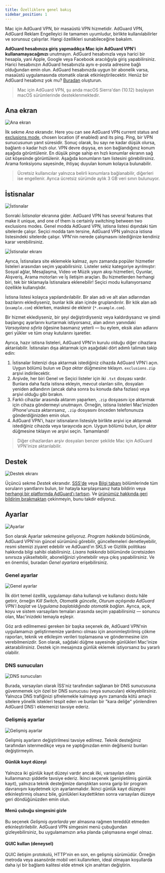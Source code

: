 ```yaml
---
title: Özelliklere genel bakış
sidebar_position: 1
---
```


Mac için AdGuard VPN, bir masaüstü VPN hizmetidir. AdGuard VPN, AdGuard Reklam Engelleyici ile tamamen uyumludur, birlikte kullanılabilirler ve sorunsuz çalışırlar. Hangi özellikleri sunabileceğine bakalım.

**AdGuard hesabınıza giriş yapmadıkça Mac için AdGuard VPN'i kullanamayacağınızı** unutmayın. AdGuard hesabınızla veya harici bir hesapla, yani Apple, Google veya Facebook aracılığıyla giriş yapabilirsiniz. Harici hesabınızın AdGuard hesabınızla aynı e-posta adresine bağlı olduğundan emin olun. AdGuard hesabınızda uygun bir abonelik varsa, masaüstü uygulamasında otomatik olarak etkinleştirilecektir. Henüz bir AdGuard hesabınız yok mu? [Buradan](https://auth.adguard.com/registration.html) oluşturun.

> Mac için AdGuard VPN, şu anda macOS Sierra'dan (10.12) başlayan macOS sürümlerinde desteklenmektedir.

## Ana ekran

![Ana ekran](https://cdn.adguard.com/public/Adguard/Blog/mac-vpn-main.png)

İlk sekme *Ana* ekranıdır. Here you can see AdGuard VPN current status and [exclusions mode](#exclusions), chosen location (if enabled) and its ping. Ping, bir VPN sunucusunun yanıt süresidir. Sonuç olarak, bu sayı ne kadar düşük olursa, bağlantı o kadar hızlı olur. VPN devre dışıysa, en son bağlandığınız konum aşağıda görüntülenir. En düşük pinge sahip en hızlı konumlar ekranın sağ üst köşesinde görüntülenir. Aşağıda konumların tam listesini görebilirsiniz. Arama fonksiyonu sayesinde, ihtiyaç duyulan konum kolayca bulunabilir.

> Ücretsiz kullanıcılar yalnızca belirli konumlara bağlanabilir, diğerleri ise engellenir. Ayrıca ücretsiz sürümde aylık 3 GB veri sınırı bulunuyor.

## İstisnalar

![İstisnalar](https://cdn.adguard.com/public/Adguard/Blog/vpn/release/VPN_for_Mac/exclusions.png)

Sonraki *İstisnalar* ekranına gider. AdGuard VPN has several features that make it unique, and one of them is certainly switching between two exclusions modes. Genel modda AdGuard VPN, istisna listesi dışındaki tüm sitelerde çalışır. Seçici modda tam tersine, AdGuard VPN yalnızca istisna listesindeki sitelerde çalışır. VPN'nin nerede çalışmasını istediğinize kendiniz karar verebilirsiniz.

![İstisnalar ekranı](https://cdn.adguard.com/public/Adguard/Blog/services.png)

Ayrıca, İstisnalara site eklemekle kalmaz, aynı zamanda popüler hizmetler listeleri arasından seçim yapabilirsiniz. Listeler sekiz kategoriye ayrılmıştır: Sosyal ağlar, Mesajlaşma, Video ve Müzik yayın akışı hizmetleri, Oyunlar, Alışveriş, Arama motorları ve İş iletişim araçları. Bu hizmetlerden herhangi biri, tek bir tıklamayla İstisnalara eklenebilir! Seçici modu kullanıyorsanız özellikle kullanışlıdır.

İstisna listesi kolayca yapılandırılabilir. Bir alan adı ve alt alan adlarından bazılarını eklediyseniz, bunlar kök alan içinde gruplandırılır. Bir kök alan adı (`example.com`) eklerken, maskesi de eklenir (`*.example.com`).

Bir hizmet eklediyseniz, bir şeyi değiştirdiyseniz veya kaldırdıysanız ve şimdi başlangıç ayarlarını kurtarmak istiyorsanız, alan adının yanındaki *Varsayılana sıfırla* öğesine basmanız yeterli — bu eylem, eksik alan adlarını geri yükler ve tüm onay kutularını işaretler.

Ayrıca, hazır istisna listeleri, AdGuard VPN'in kurulu olduğu diğer cihazlara aktarılabilir. İstisnaları dışa aktarmak için aşağıdaki dört adımlı talimatı takip edin:

1. İstisnalar listenizi dışa aktarmak istediğiniz cihazda AdGuard VPN'i açın. Uygun bölümü bulun ve *Dışa aktar* düğmesine tıklayın. `exclusions.zip` arşivi indirilecektir.
2. Arşivde, her biri Genel ve Seçici listeler için iki `.txt` dosyası vardır. Bunlara daha fazla istisna ekleyin, mevcut olanları silin, dosyaları yeniden adlandırın (ancak daha sonra bu konuda daha fazlası) veya arşivi olduğu gibi bırakın.
3. Farklı cihazlar arasında aktarım yaparken, `.zip` dosyasını içe aktarmak için cihaza göndermeyi unutmayın. Örneğin, istisna listeleri Mac'inizden iPhone'unuza aktarırsanız, `.zip` dosyasını önceden telefonunuza gönderdiğinizden emin olun.
4. AdGuard VPN'i, hazır istisnaların listesiyle birlikte arşivi içe aktarmak istediğiniz cihazda veya tarayıcıda açın. Uygun bölümü bulun, *İçe aktar* düğmesine tıklayın ve arşivi seçin. Tamamlandı!

> Diğer cihazlardan arşiv dosyaları benzer şekilde Mac için AdGuard VPN'inize aktarılabilir.

## Destek

![Destek ekranı](https://cdn.adguard.com/public/Adguard/Blog/vpn/release/VPN_for_Mac/support.png)

Üçüncü sekme *Destek* ekranıdır. [SSS'de](https://adguard-vpn.com/en/welcome.html#faq) veya [Bilgi tabanı](/intro.md) bölümlerinde tüm soruların yanıtlarını bulun, bir hatayla karşılaşırsanız hata bildirin veya [herhangi bir platformda AdGuard'ı tartışın](https://adguard.com/en/discuss.html). Ve [ürünümüz hakkında geri bildirim bırakmaktan](https://surveys.adguard.com/en/vpn_mac/form.html) çekinmeyin, bunu takdir ediyoruz.

## Ayarlar

![Ayarlar](https://cdn.adguard.com/public/Adguard/Blog/vpn/release/VPN_for_Mac/settings.png)

Son olarak Ayarlar sekmesine geliyoruz. *Program hakkında* bölümünde, AdGuard VPN'nin güncel sürümünü görebilir, güncellemeleri denetleyebilir, resmi sitemizi ziyaret edebilir ve AdGuard'ın SKLS ve Gizlilik politikası hakkında bilgi sahibi olabilirsiniz. *Lisans hakkında* bölümünde ücretsizden sınırsıza yükseltebilir, aboneliğinizi yönetebilir veya çıkış yapabilirsiniz. Ve en önemlisi, buradan *Genel ayarlara* erişebilirsiniz.

### Genel ayarlar

![Genel ayarlar](https://cdn.adguard.com/public/Adguard/Blog/vpn/release/VPN_for_Mac/general-settings.png)

İlk dört temel özellik, uygulamayı daha kullanışlı ve kullanıcı dostu hâle getirir, örneğin *Kill Switch*, *Otomatik güncelle*, *Oturum açılışında AdGuard VPN'i başlat* ve *Uygulama başlatıldığında otomatik bağlan*. Ayrıca, açık, koyu ve sistem varsayılanı temaları arasında seçim yapabilirsiniz — sonuncu olan, Mac'inizdeki temayla eşleşir.

Göz ardı edilmemesi gereken bir başka seçenek de, AdGuard VPN'nin uygulamamızı geliştirmemize yardımcı olması için anonimleştirilmiş çökme raporları, teknik ve etkileşim verileri toplamasına ve göndermesine izin verebilmenizdir. Son olarak, sağdaki düğme sayesinde günlükleri Mac'inize aktarabilirsiniz. Destek için mesajınıza günlük eklemek istiyorsanız bu yararlı olabilir.

### DNS sunucuları

![DNS sunucuları](https://cdn.adguard.com/public/Adguard/Blog/vpn/release/VPN_for_Mac/dns.png)

Burada, varsayılan olarak İSS'niz tarafından sağlanan bir DNS sunucusuna güvenmemek için özel bir DNS sunucusu (veya sunucuları) ekleyebilirsiniz. Yalnızca DNS trafiğinizi şifrelemekle kalmayıp aynı zamanda kötü amaçlı sitelere yönelik istekleri tespit eden ve bunları bir "kara deliğe" yönlendiren AdGuard DNS'i eklemenizi tavsiye ederiz.

### Gelişmiş ayarlar

![Gelişmiş ayarlar](https://cdn.adguard.com/public/Adguard/Blog/vpn/release/VPN_for_Mac/advanced-settings.png)

Gelişmiş ayarların değiştirilmesi tavsiye edilmez. Teknik desteğimiz tarafından istenmedikçe veya ne yaptığınızdan emin değilseniz bunları değiştirmeyin.

#### Günlük kayıt düzeyi
Yalnızca iki günlük kayıt düzeyi vardır ancak ilki, varsayılan olanı kullanmanızı şiddetle tavsiye ederiz. İkinci seçenek (genişletilmiş günlük kayıt), yalnızca teknik desteğimize danıştıktan sonra garip bir program davranışını kaydetmek için ayarlanmalıdır. İkinci günlük kayıt düzeyini etkinleştirmiş olsanız bile, günlükleri kaydettikten sonra varsayılan düzeye geri döndüğünüzden emin olun.

#### Menü çubuğu simgesini gizle
Bu seçenek *Gelişmiş ayarlarda* yer almasına rağmen tereddüt etmeden etkinleştirilebilir. AdGuard VPN simgesini menü çubuğundan gizleyebilirsiniz, bu uygulamamızın arka planda çalışmasına engel olmaz.

#### QUIC kullan (deneysel)

QUIC iletişim protokolü, HTTP'nin en son, en gelişmiş sürümüdür. Örneğin metroda veya asansörde mobil veri kullanırken, ideal olmayan koşullarda daha iyi bir bağlantı kalitesi elde etmek için anahtarı değiştirin.
